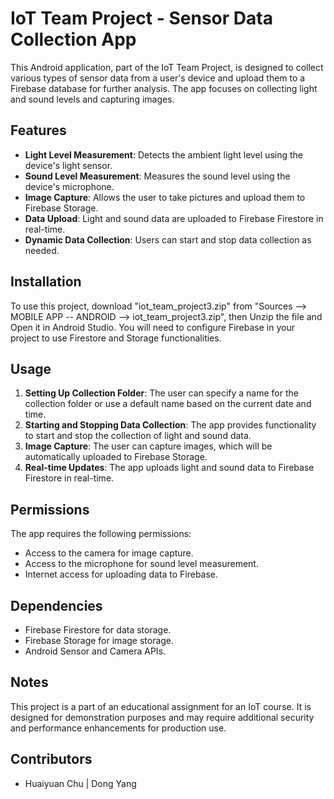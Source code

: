# IoT Team Project - Sensor Data Collection App

This Android application, part of the IoT Team Project, is designed to collect various types of sensor data from a user's device and upload them to a Firebase database for further analysis. The app focuses on collecting light and sound levels and capturing images.

## Features

- **Light Level Measurement**: Detects the ambient light level using the device's light sensor.
- **Sound Level Measurement**: Measures the sound level using the device's microphone.
- **Image Capture**: Allows the user to take pictures and upload them to Firebase Storage.
- **Data Upload**: Light and sound data are uploaded to Firebase Firestore in real-time.
- **Dynamic Data Collection**: Users can start and stop data collection as needed.

## Installation

To use this project, download "iot_team_project3.zip" from "Sources --> MOBILE APP -- ANDROID --> iot_team_project3.zip", then Unzip the file and Open it in Android Studio. You will need to configure Firebase in your project to use Firestore and Storage functionalities.

## Usage

1. **Setting Up Collection Folder**: The user can specify a name for the collection folder or use a default name based on the current date and time.
2. **Starting and Stopping Data Collection**: The app provides functionality to start and stop the collection of light and sound data.
3. **Image Capture**: The user can capture images, which will be automatically uploaded to Firebase Storage.
4. **Real-time Updates**: The app uploads light and sound data to Firebase Firestore in real-time.

## Permissions

The app requires the following permissions:

- Access to the camera for image capture.
- Access to the microphone for sound level measurement.
- Internet access for uploading data to Firebase.

## Dependencies

- Firebase Firestore for data storage.
- Firebase Storage for image storage.
- Android Sensor and Camera APIs.

## Notes

This project is a part of an educational assignment for an IoT course. It is designed for demonstration purposes and may require additional security and performance enhancements for production use.

## Contributors

- Huaiyuan Chu | Dong Yang
